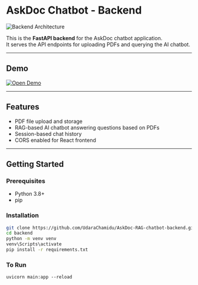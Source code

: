 # AskDoc Chatbot - Backend

![Backend Architecture](./path_to_backend_architecture_image.png)  
<!-- Replace with your actual image path -->

This is the **FastAPI backend** for the AskDoc chatbot application.  
It serves the API endpoints for uploading PDFs and querying the AI chatbot.

---

## Demo

[![Open Demo](https://img.shields.io/badge/Open-Demo-blue?style=for-the-badge&logo=google-chrome)](http://your-demo-url.com)  
<!-- Replace `http://your-demo-url.com` with your actual deployed backend/demo URL -->

---

## Features

- PDF file upload and storage
- RAG-based AI chatbot answering questions based on PDFs
- Session-based chat history
- CORS enabled for React frontend

---

## Getting Started

### Prerequisites

- Python 3.8+
- pip

### Installation

```bash
git clone https://github.com/UdaraChamidu/AskDoc-RAG-chatbot-backend.git
cd backend
python -m venv venv
venv\Scripts\activate
pip install -r requirements.txt
```

### To Run
```
uvicorn main:app --reload
```
